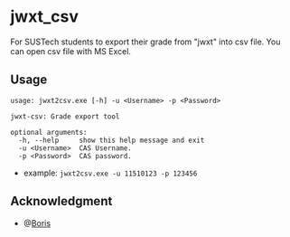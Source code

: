 # jwxt_csv

For SUSTech students to export their grade from "jwxt" into csv file. You can open csv file with MS Excel.

## Usage

```
usage: jwxt2csv.exe [-h] -u <Username> -p <Password>

jwxt-csv: Grade export tool

optional arguments:
  -h, --help     show this help message and exit
  -u <Username>  CAS Username.
  -p <Password>  CAS password.
```

* example: `jwxt2csv.exe -u 11510123 -p 123456`

## Acknowledgment

* @[Boris](https://github.com/BorisChenCZY)
